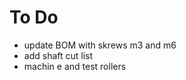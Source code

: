 # To Do
- update BOM with skrews m3 and m6
- add shaft cut list
- machin        e and test rollers

